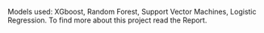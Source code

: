 Models used: XGboost, Random Forest, Support Vector Machines, Logistic Regression.
To find more about this project read the Report.
